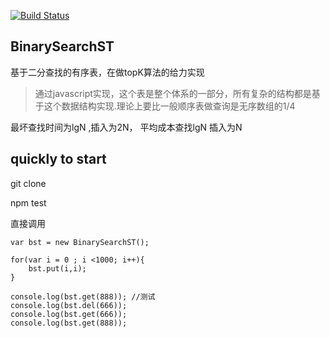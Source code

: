 [![Build Status](https://travis-ci.org/majiang-java/BinarySearchST.png)](https://travis-ci.org/majiang-java/BinarySearchST)
## BinarySearchST
基于二分查找的有序表，在做topK算法的给力实现
> 通过javascript实现，这个表是整个体系的一部分，所有复杂的结构都是基于这个数据结构实现.理论上要比一般顺序表做查询是无序数组的1/4

最坏查找时间为lgN ,插入为2N， 平均成本查找lgN 插入为N

## quickly to start

git clone 

npm test

直接调用
```  
var bst = new BinarySearchST();
		
for(var i = 0 ; i <1000; i++){
	bst.put(i,i);
}

console.log(bst.get(888)); //测试
console.log(bst.del(666));
console.log(bst.get(666));
console.log(bst.get(888));
```


